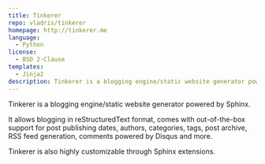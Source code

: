 ```yaml
---
title: Tinkerer
repo: vladris/tinkerer
homepage: http://tinkerer.me
language:
  - Python
license:
  - BSD 2-Clause
templates:
  - Jinja2
description: Tinkerer is a blogging engine/static website generator powered by Sphinx
---
```


Tinkerer is a blogging engine/static website generator powered by Sphinx.

It allows blogging in reStructuredText format, comes with out-of-the-box 
support for post publishing dates, authors, categories, tags, post archive,
RSS feed generation, comments powered by Disqus and more.

Tinkerer is also highly customizable through Sphinx extensions.
